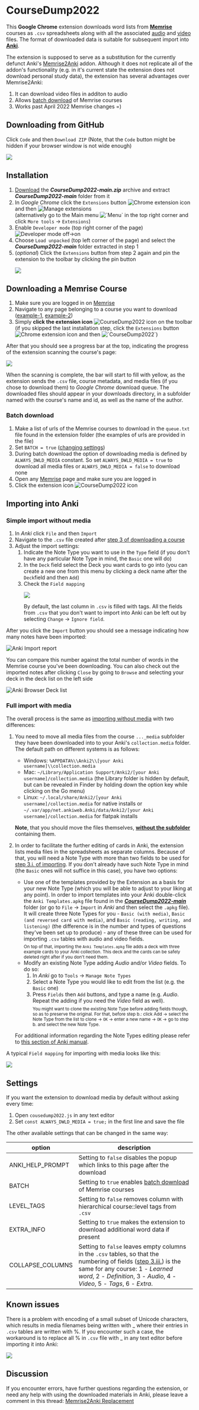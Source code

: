 # CourseDump2022
This **Google Chrome** extension downloads word lists from [**Memrise**](https://memrise.com/) courses as `.csv` spreadsheets along with all the associated <ins>audio</ins> and <ins>video</ins> files. The format of downloaded data is suitable for subsequent import into [**Anki**](https://apps.ankiweb.net/).

The extension is supposed to serve as a substitution for the currently defunct Anki's [Memrise2Anki](https://github.com/wilddom/memrise2anki-extension) addon.
Although it does not replicate all of the addon's functionality (e.g. in it's current state the extension does not download personal study data), the extension has several advantages over Memrise2Anki:
1. It can download video files in additon to audio
2. Allows [batch download](https://github.com/Eltaurus-Lt/CourseDump2022#batch-download) of Memrise courses
3. Works past April 2022 Memrise changes =)

## Downloading from GitHub
Click `Code` and then `Download ZIP` (Note, that the `Code` button might be hidden if your browser window is not wide enough)
<p><picture>
  <source media="(prefers-color-scheme: dark)" srcset="https://user-images.githubusercontent.com/93875472/212448145-e33acf96-fbb7-4ee0-8f70-89d142582797.png">
  <img src="https://user-images.githubusercontent.com/93875472/212447995-ec0370a5-af67-4a7b-96ec-b7eb2dd4e803.png">
</picture></p>

## Installation
1. [Download](https://github.com/Eltaurus-Lt/CourseDump2022/archive/refs/heads/main.zip) the ***CourseDump2022-main.zip*** archive and extract ***CourseDump2022-main*** folder from it
2. In *Google Chrome* click the `Extensions` button <picture><source media="(prefers-color-scheme: dark)" srcset="https://user-images.githubusercontent.com/93875472/212448200-3a586992-2920-4d91-ae1b-aa7526b72d2a.png"><img src="https://user-images.githubusercontent.com/93875472/197036859-7c3ff1ab-a171-4408-8255-29ba6d8d8139.png" alt="Chrome extension icon"></picture> and then <picture><source media="(prefers-color-scheme: dark)" srcset="https://user-images.githubusercontent.com/93875472/212448898-d8025f31-6981-482c-8c71-07d071ad97f7.png"><img src="https://user-images.githubusercontent.com/93875472/197037928-6c6c52f9-472f-44c0-9cbd-ef18d6a2cdda.png" alt="Manage extensions"></picture><br> 
  (alternatively go to the Main menu <picture><source media="(prefers-color-scheme: dark)" srcset="https://user-images.githubusercontent.com/93875472/212449149-6576e8ca-38a7-471d-8f26-53e9bfe996f3.png"><img src="https://user-images.githubusercontent.com/93875472/197037696-a6258293-5de9-42c7-b971-d430abc5c7c5.png" alt="`Menu`"></picture> in the top right corner and click `More tools` -> `Extensions`) 
3. Enable `Developer mode` (top right corner of the page)<br> <picture><source media="(prefers-color-scheme: dark)" srcset="https://user-images.githubusercontent.com/93875472/212449257-162c735c-4d62-4ccf-957d-af045aaa1115.png"><img src="https://user-images.githubusercontent.com/93875472/197039106-acc2abba-2a2d-4b4f-acc6-e2708341fc74.png" alt="Developer mode off->on"></picture>
4. Choose `Load unpacked` (top left corner of the page) and select the ***CourseDump2022-main*** folder extracted in step 1
5. (_optional_) Click the `Extensions` button from step 2 again and pin the extension to the toolbar by clicking the pin button<p>
  <picture><source media="(prefers-color-scheme: dark)" srcset="https://user-images.githubusercontent.com/93875472/212449407-f1b77649-57aa-4cdb-a713-c806a305d77b.png"><img src="https://user-images.githubusercontent.com/93875472/212449403-dee8e3df-36d6-42f0-bda6-85619813c0d4.png"></picture></p>

## Downloading a Memrise Course
1. Make sure you are logged in on [Memrise](https://memrise.com/)
2. Navigate to any page belonging to a course you want to download ([example-1](https://app.memrise.com/course/1105/speak-esperanto-like-a-nativetm-1/), [example-2](https://app.memrise.com/course/2021573/french-1/3/))
3. Simply **click the extension icon** <picture><source media="(prefers-color-scheme: dark)" srcset="https://user-images.githubusercontent.com/93875472/212484466-55d630f7-763b-44a9-a858-a7a8c5898948.png"><img src="https://user-images.githubusercontent.com/93875472/197039734-bd2efdf8-a6c6-4327-8617-f2d3a95fcb3a.png" alt="CourseDump2022 icon"></picture> on the toolbar
    <br>(if you skipped the last installation step, click the `Extensions` button <picture><source media="(prefers-color-scheme: dark)" srcset="https://user-images.githubusercontent.com/93875472/212448200-3a586992-2920-4d91-ae1b-aa7526b72d2a.png"><img src="https://user-images.githubusercontent.com/93875472/197036859-7c3ff1ab-a171-4408-8255-29ba6d8d8139.png" alt="Chrome extension icon"></picture> and then <picture><source media="(prefers-color-scheme: dark)" srcset="https://user-images.githubusercontent.com/93875472/212484476-4de62d82-525e-40cc-80ba-6901aa3398ea.png"><img src="https://user-images.githubusercontent.com/93875472/197040206-6c5298bd-0f68-418d-9efb-a3ce1b8d275d.png" alt="`CourseDump2022`"></picture>)
 
After that you should see a progress bar at the top, indicating the progress of the extension scanning the course's page:

<p><picture>
 <source media="(prefers-color-scheme: dark)" srcset="https://user-images.githubusercontent.com/93875472/212484712-9d9627cd-6766-4b45-af46-4809fc646dbf.png">
 <img src="https://user-images.githubusercontent.com/93875472/212484716-a5f3cb78-c150-438b-85a8-f8a6ad30d7ad.png">
</picture></p>

When the scanning is complete, the bar will start to fill with yellow, as the extension sends the `.csv` file, course metadata, and media files (if you chose to download them) to *Google Chrome* download queue. The downloaded files should appear in your downloads directory, in a subfolder named with the course's name and id, as well as the name of the author.

### Batch download

1. Make a list of urls of the Memrise courses to download in the `queue.txt` file found in the extension folder (the examples of urls are provided in the file)
2. Set `BATCH = true` ([changing settings](https://github.com/Eltaurus-Lt/CourseDump2022#settings))
3. During batch download the option of downloading media is defined by `ALWAYS_DWLD_MEDIA` constant. So set `ALWAYS_DWLD_MEDIA = true` to download all media files or `ALWAYS_DWLD_MEDIA = false` to download none
4. Open any [Memrise](https://memrise.com/) page and make sure you are logged in
5. Click the extension icon <picture><source media="(prefers-color-scheme: dark)" srcset="https://user-images.githubusercontent.com/93875472/212484466-55d630f7-763b-44a9-a858-a7a8c5898948.png"><img src="https://user-images.githubusercontent.com/93875472/197039734-bd2efdf8-a6c6-4327-8617-f2d3a95fcb3a.png" alt="CourseDump2022 icon"></picture> 

## Importing into Anki

### Simple import without media
1. In *Anki* click `File` and then `Import`
2. Navigate to the `.csv` file created after [step 3 of downloading a course](https://github.com/Eltaurus-Lt/CourseDump2022#downloading-a-memrise-course)
3. Adjust the import settings:
    1. Indicate the Note Type you want to use in the `Type` field (if you don't have any particular Note Type in mind, the `Basic` one will do)
    2. In the `Deck` field select the Deck you want cards to go into (you can create a new one from this menu by clicking a deck name after the `Deck`field and then `Add`)
    3. Check the `Field mapping`<p> 
  <picture><source media="(prefers-color-scheme: dark)" srcset="https://user-images.githubusercontent.com/93875472/212490785-8b6e6090-91e8-4a80-a8af-8d836deedde2.png">
 <img src="https://user-images.githubusercontent.com/93875472/198799349-feb5d729-c33a-41e7-aa24-3d1af37e2943.png"></picture></p>
  By default, the last column in `.csv` is filled with tags. All the fields from `.csv` that you don't want to import into Anki can be left out by selecting `Change` -> `Ignore field`. 


After you click the `Import` button you should see a message indicating how many notes have been imported:<p><picture>
 <source media="(prefers-color-scheme: dark)" srcset="https://user-images.githubusercontent.com/93875472/212490967-8432863f-f8de-4f52-9809-8cd23d5d2dd5.png">
 <img src="https://user-images.githubusercontent.com/93875472/196944166-5fbbfec8-2415-46cd-919a-73330ca67dbb.png" alt="Anki Import report">
</picture></p>
You can compare this number against the total number of words in the Memrise course you've been downloading. You can also check out the imported notes after clicking `Close` by going to `Browse` and selecting your deck in the deck list on the left side 
<p><picture>
 <source media="(prefers-color-scheme: dark)" srcset="https://user-images.githubusercontent.com/93875472/212490894-37ffd17e-d4c4-4d21-a9d1-a54430bf6f73.png">
 <img src="https://user-images.githubusercontent.com/93875472/196944394-95712a57-c13c-4bf2-bce3-574e55c02a1b.png" alt="Anki Browser Deck list">
</picture></p>


### Full import with media
The overall process is the same as [importing without media](https://github.com/Eltaurus-Lt/CourseDump2022#simple-import-without-media) with two differences:
1. You need to move all media files from the course `..._media` subfolder they have been downloaded into to your Anki's `collection.media` folder. The default path on different systems is as follows:
    * Windows: `%APPDATA%\\Anki2\\[your Anki username]\\collection.media`
    * Mac: `~/Library/Application Support/Anki2/[your Anki username]/collection.media` (the Library folder is hidden by default, but can be revealed in Finder by holding down the option key while clicking on the Go menu)
    * Linux: `~/.local/share/Anki2/[your Anki username]/collection.media` for native installs or `~/.var/app/net.ankiweb.Anki/data/Anki2/[your Anki username]/collection.media` for flatpak installs
    
    **Note**, that you should move the files themselves, [**without the subfolder**](https://docs.ankiweb.net/importing.html#importing-media) containing them.
2. In order to facilitate the further editing of cards in Anki, the extension lists media files in the spreadsheets as separate columns. Because of that, you will need a Note Type with more than two fields to be used for [step 3.i. of importing](https://github.com/Eltaurus-Lt/CourseDump2022#simple-import-without-media). If you don't already have such Note Type in mind (the `Basic` ones will not suffice in this case), you have two options:
    * Use one of the templates provided by the Extension as a basis for your new Note Type (which you will be able to adjust to your liking at any point). In order to import templates into your Anki double-click the `Anki Templates.apkg` file found in the [***CourseDump2022-main***](https://github.com/Eltaurus-Lt/CourseDump2022#downloading-from-github) folder (or go to `File` -> `Import` in *Anki* and then select the `.apkg` file). It will create three Note Types for you - `Basic (with media)`, `Basic (and reversed card with media)`, and `Basic (reading, writing, and listening)` (the difference is in the number and types of questions they've been set up to produce) - any of these three can be used for importing `.csv` tables with audio and video fields. <br><sub>On top of that, importing the `Anki Templates.apkg` file adds a deck with three example cards to your Anki collection. This deck and the cards can be safely deleted right after if you don't need them.</sub> 
    * Modify an existing Note Type adding _Audio_ and/or _Video_ fields. To do so:
        1. In *Anki* go to `Tools` -> `Manage Note Types`
        2. Select a Note Type you would like to edit from the list (e.g. the `Basic` one)
        3. Press `Fields` then `Add` buttons, and type a name (e.g. _Audio_. Repeat the adding if you need the _Video_ field as well). <br><sub>You might want to clone the existing Note Type before adding fields though, so as to preserve the original. For that, before step b.: click Add -> select the Note Type from the list to clone -> `OK` -> enter a new name -> `OK` -> go to step b. and select the new Note Type.</sub>
    
    For additional information regarding the Note Types editing please refer to [this section of Anki manual](https://docs.ankiweb.net/templates/fields.html#basic-replacements). 
    
A typical `Field mapping` for importing with media looks like this:
<p><picture>
 <source media="(prefers-color-scheme: dark)" srcset="https://user-images.githubusercontent.com/93875472/212491138-c8fdaf65-f666-4af9-bf71-db6b6cc8bed7.png">
 <img src="https://user-images.githubusercontent.com/93875472/200242551-5b2d4613-6cdd-4588-b472-ed24d3aac25e.png">
</picture></p>    

## Settings

If you want the extension to download media by default without asking every time:
1. Open `cousedump2022.js` in any text editor 
2. Set `const ALWAYS_DWLD_MEDIA = true;` in the first line and save the file

The other available settings that can be changed in the same way:

| option           | description                                                                        |
| ---------------- | ---------------------------------------------------------------------------------- |
| ANKI_HELP_PROMPT | Setting to `false` disables the popup which links to this page after the download  |
| BATCH            | Setting to `true` enables [batch download](https://github.com/Eltaurus-Lt/CourseDump2022#batch-download) of Memrise courses |
| LEVEL_TAGS       | Setting to `false` removes column with hierarchical course::level tags from `.csv` |
| EXTRA_INFO       | Setting to `true` makes the extension to download additional word data if present |
| COLLAPSE_COLUMNS | Setting to `false` leaves empty columns in the `.csv` tables, so that the numbering of fields ([step 3.iii.](https://github.com/Eltaurus-Lt/CourseDump2022#simple-import-without-media)) is the same for any course: 1 - _Learned word_, 2 - _Definition_, 3 - _Audio_, 4 - _Video_, 5 - _Tags_, 6 - _Extra_. |


## Known issues

There is a problem with encoding of a small subset of Unicode characters, which results in media filenames being written with _ where their entries in `.csv` tables are written with %. If you encounter such a case, the workaround is to replace all % in `.csv` file with _ in any text editor before importing it into Anki:
<p><picture>
 <source media="(prefers-color-scheme: dark)" srcset="https://user-images.githubusercontent.com/93875472/212492190-d5e4d68f-1cf4-4bcc-824e-f1e4d0fea734.png">
 <img src="https://user-images.githubusercontent.com/93875472/197361505-70f2d10f-728b-4412-adc0-a19cd30aef04.png">
</picture></p>  


## Discussion
If you encounter errors, have further questions regarding the extension, or need any help with using the downloaded materials in Anki, please leave a comment in this thread: [Memrise2Anki Replacement](https://community.memrise.com/t/memrise2anki-replacement/77107)
